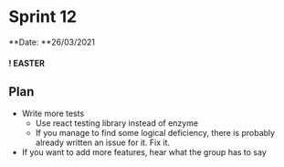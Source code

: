 # Sprint 12

**Date: **26/03/2021

#### ! EASTER

## Plan

- Write more tests
  - Use react testing library instead of enzyme
  - If you manage to find some logical deficiency, there is probably already written an issue for it. Fix it.
- If you want to add more features, hear what the group has to say

